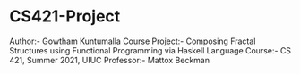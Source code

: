 # CS421-Project

Author:- Gowtham Kuntumalla
Course Project:- Composing Fractal Structures using Functional Programming via Haskell Language
Course:- CS 421, Summer 2021, UIUC
Professor:- Mattox Beckman
